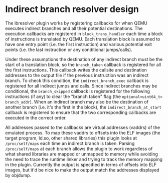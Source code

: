 # Indirect branch resolver design

The ibresolver plugin works by registering callbacks for when QEMU executes indirect branches and
all their potential destinations. The execution callbacks are registered in `block_trans_handler`
each time a block of instructions is translated by QEMU. Each translation block is assumed to have
one entry point (i.e. the first instruction) and various potential exit points (i.e. the last
instruction or any conditional jumps/calls).

Under these assumptions the destination of any indirect branch must be the start of a translation
block, so the `branch_taken` callback is registered for all the first instructions. This callback
writes the callsite and destination addresses to the output file if the previous instruction was an
indirect branch. To check this condition, the `indirect_branch_exec` callback is registered for all
indirect jumps and calls. Since indirect branches may be conditional, the `branch_skipped` callback is
registered for the following instructions (if any) to clear the "branch taken" flag (the
`optional<uint64_t> branch_addr`). When an indirect branch may also be the destination of another
branch (i.e. it's the first in the block), the `indirect_branch_at_start` callback is registered to
ensure that the two corresponding callbacks are executed in the correct order.

All addresses passed to the callbacks are virtual addresses (vaddrs) of the emulated process. To map
these vaddrs to offsets into the ELF images (the target program, ld.so, other shared libraries) this
plugin looks at `/proc/self/maps` each time an indirect branch is taken. Parsing `/proc/self/maps`
at each branch allows the plugin to work regardless of what shared libraries are mapped or unmapped
to memory while avoiding the need to trace the runtime linker and trying to track the memory mapping
in the plugin. Currently the output is specified in terms of offsets into ELF images, but it'd be
nice to make the output match the addresses displayed by objdump.
